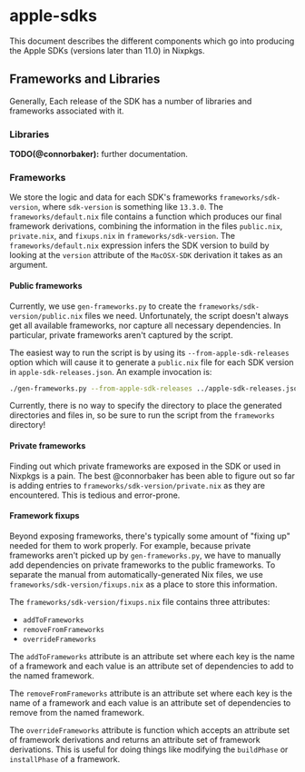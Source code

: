 # apple-sdks

This document describes the different components which go into producing the Apple SDKs (versions later than 11.0) in Nixpkgs.

## Frameworks and Libraries

Generally, Each release of the SDK has a number of libraries and frameworks associated with it.

### Libraries

**TODO(@connorbaker):** further documentation.

### Frameworks

We store the logic and data for each SDK's frameworks `frameworks/sdk-version`, where `sdk-version` is something like `13.3.0`. The `frameworks/default.nix` file contains a function which produces our final framework derivations, combining the information in the files `public.nix`, `private.nix`, and `fixups.nix` in `frameworks/sdk-version`. The `frameworks/default.nix` expression infers the SDK version to build by looking at the `version` attribute of the `MacOSX-SDK` derivation it takes as an argument.

#### Public frameworks

Currently, we use `gen-frameworks.py` to create the `frameworks/sdk-version/public.nix` files we need. Unfortunately, the script doesn't always get all available frameworks, nor capture all necessary dependencies. In particular, private frameworks aren't captured by the script.

The easiest way to run the script is by using its `--from-apple-sdk-releases` option which will cause it to generate a `public.nix` file for each SDK version in `apple-sdk-releases.json`. An example invocation is:

```sh
./gen-frameworks.py --from-apple-sdk-releases ../apple-sdk-releases.json
```

Currently, there is no way to specify the directory to place the generated directories and files in, so be sure to run the script from the `frameworks` directory!

#### Private frameworks

Finding out which private frameworks are exposed in the SDK or used in Nixpkgs is a pain. The best @connorbaker has been able to figure out so far is adding entries to `frameworks/sdk-version/private.nix` as they are encountered. This is tedious and error-prone.

#### Framework fixups

Beyond exposing frameworks, there's typically some amount of "fixing up" needed for them to work properly. For example, because private frameworks aren't picked up by `gen-frameworks.py`, we have to manually add dependencies on private frameworks to the public frameworks. To separate the manual from automatically-generated Nix files, we use `frameworks/sdk-version/fixups.nix` as a place to store this information.

The `frameworks/sdk-version/fixups.nix` file contains three attributes:

- `addToFrameworks`
- `removeFromFrameworks`
- `overrideFrameworks`

The `addToFrameworks` attribute is an attribute set where each key is the name of a framework and each value is an attribute set of dependencies to add to the named framework.

The `removeFromFrameworks` attribute is an attribute set where each key is the name of a framework and each value is an attribute set of dependencies to remove from the named framework.

The `overrideFrameworks` attribute is function which accepts an attribute set of framework derivations and returns an attribute set of framework derivations. This is useful for doing things like modifying the `buildPhase` or `installPhase` of a framework.
